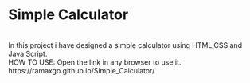 # Simple Calculator
<br>
In this project i have designed a simple calculator using HTML,CSS and Java Script.
<br>
HOW TO USE:
Open the link in any browser to use it.
https://ramaxgo.github.io/Simple_Calculator/
